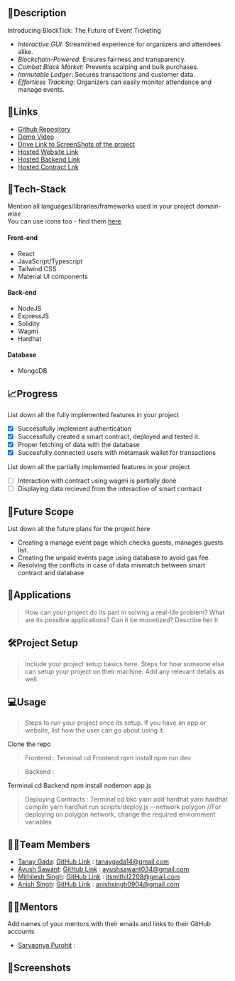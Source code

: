 ## 📝Description

  
Introducing BlockTick: The Future of Event Ticketing

- *Interactive GUI*: Streamlined experience for organizers and attendees alike.
- *Blockchain-Powered*: Ensures fairness and transparency.
- *Combat Black Market*: Prevents scalping and bulk purchases.
- *Immutable Ledger*: Secures transactions and customer data.
- *Effortless Tracking*: Organizers can easily monitor attendance and manage events.
 
## [](https://github.com/CommunityOfCoders/Inheritance-2023/blob/main/sample_readme.md#links)🔗Links
+ [Github Repository](https://github.com/TanayGada/BlocTick)
+ [Demo Video]()
+ [Drive Link to ScreenShots of the project]()
+ [Hosted Website Link]()
+ [Hosted Backend Link]()
+ [Hosted Contract Lnk]()
## [](https://github.com/CommunityOfCoders/Inheritance-2023/blob/main/sample_readme.md#tech-stack)🤖Tech-Stack

Mention all languages/libraries/frameworks used in your project *domain-wise*  
You can use icons too - find them [here](https://github.com/get-icon/geticon)

#### [](https://github.com/CommunityOfCoders/Inheritance-2023/blob/main/sample_readme.md#front-end)Front-end

- React
- JavaScript/Typescript
- Tailwind CSS
- Material UI components

#### [](https://github.com/CommunityOfCoders/Inheritance-2023/blob/main/sample_readme.md#back-end)Back-end

- NodeJS
- ExpressJS
- Solidity
- Wagmi
- Hardhat

#### [](https://github.com/CommunityOfCoders/Inheritance-2023/blob/main/sample_readme.md#database)Database

- MongoDB

## [](https://github.com/CommunityOfCoders/Inheritance-2023/blob/main/sample_readme.md#progress)📈Progress

List down all the fully implemented features in your project

- [x]  Successfully implement authentication
- [x]  Successfully created a smart contract, deployed and tested it.
- [x]  Proper fetching of data with the database
- [x] Succesfully connected users with metamask wallet for transactions

List down all the partially implemented features in your project

- [ ]  Interaction with contract using wagmi is partially done
- [ ]  Displaying data recieved from the interaction of smart contract

## [](https://github.com/CommunityOfCoders/Inheritance-2023/blob/main/sample_readme.md#future-scope)🔮Future Scope

List down all the future plans for the project here

- Creating a manage event page which checks guests, manages guests list. 
- Creating the unpaid events page using database to avoid  gas fee.
- Resolving the conflicts in case of data mismatch between smart contract and database

## [](https://github.com/CommunityOfCoders/Inheritance-2023/blob/main/sample_readme.md#applications)💸Applications

> How can your project do its part in solving a real-life problem? What are its possible applications? Can it be monetized? Describe her
> It 
## [](https://github.com/CommunityOfCoders/Inheritance-2023/blob/main/sample_readme.md#project-setup)🛠Project Setup

> Include your project setup basics here. Steps for how someone else can setup your project on their machine. Add any relevant details as well.

## [](https://github.com/CommunityOfCoders/Inheritance-2023/blob/main/sample_readme.md#usage)💻Usage

> Steps to run your project once its setup. If you have an app or website, list how the user can go about using it.

Clone the repo
>Frontend : 
Terminal
cd Frontend
npm install
npm run dev

> Backend : 

Terminal
cd Backend
npm install
nodemon app.js

> Deploying Contracts : 
Terminal
cd bkc
yarn add hardhat
yarn hardhat compile
yarn hardhat run scripts/deploy.js --network polygon
//For deploying on polygon network, change the required enviornment variables

## [](https://github.com/CommunityOfCoders/Inheritance-2023/blob/main/sample_readme.md#team-members)👨‍💻Team Members

- [Tanay Gada](https://github.com/): [GitHub Link](https://github.com/TanayGada) : tanaygada14@gmail.com
- [Ayush Sawant](https://github.com/): [GitHub Link](https://github.com/ayushsawant464) : ayushsawant034@gmail.com
- [Mithilesh Singh](https://github.com/): [GitHub Link](https://github.com/22mithil) : itsmithil2208@gmail.com
- [Anish Singh](https://github.com/): [GitHub Link](https://github.com/AnishSingh09) : anishsingh0904@gmail.com
## [](https://github.com/CommunityOfCoders/Inheritance-2023/blob/main/sample_readme.md#mentors)👨‍🏫Mentors

Add names of your mentors with their emails and links to their GitHub accounts

- [Sarvagnya Purohit](https://github.com/saRvaGnyA) :  

## [](https://github.com/CommunityOfCoders/Inheritance-2023/blob/main/sample_readme.md#screenshots)📱Screenshots
